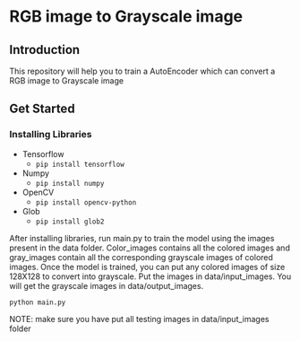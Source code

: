 # RGB image to Grayscale image

## Introduction
This repository will help you to train a AutoEncoder which can convert a RGB image to Grayscale image

## Get Started
### Installing Libraries
- Tensorflow
  * <code>pip install tensorflow</code>
- Numpy
  * <code>pip install numpy</code>
- OpenCV
  * <code>pip install opencv-python</code>
- Glob
  * <code>pip install glob2</code>
  
After installing libraries, run main.py to train the model using the images present in the data folder. Color_images contains all the colored 
images and gray_images contain all the corresponding grayscale images of colored images.
Once the model is trained, you can put any colored images of size 128X128 to convert into grayscale. Put the images in data/input_images. You 
will get the grayscale images in data/output_images.  

<code>python main.py</code>  

NOTE: make sure you have put all testing images in data/input_images folder
